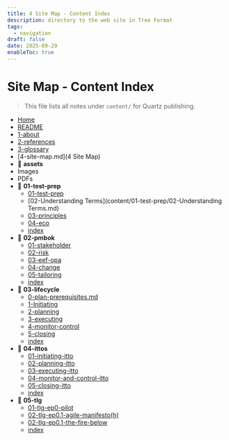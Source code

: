 ```yaml
---
title: 4 Site Map - Content Index
description: directory to the web site in Tree Format
tags:
  - navigation
draft: false
date: 2025-09-29
enableToc: true
---
```


# Site Map - Content Index

> This file lists all notes under `content/` for Quartz publishing.
- [Home](content/index.md)
- [README](content/readme.md)
- [1-about](content/1-about.md)
- [2-references](content/2-references.md)
- [3-glossary](content/3-glossary.md)
- [4-site-map.md](4 Site Map)
- 📁 **assets**
- Images
- PDFs
- 📁 **01-test-prep**
  - [01-test-prep](content/01-test-prep/01-test-prep.md)
  - [02-Understanding Terms](content/01-test-prep/02-Understanding Terms.md)
  - [03-principles](content/01-test-prep/03-principles.md)
  - [04-eco](content/01-test-prep/04-eco.md)
  - [index](content/01-test-prep/index.md)
- 📁 **02-pmbok**
  - [01-stakeholder](content/02-pmbok/01-stakeholder.md)
  - [02-risk](content/02-pmbok/02-risk.md)
  - [03-eef-opa](content/02-pmbok/03-eef-opa.md)
  - [04-change](content/02-pmbok/04-change.md)
  - [05-tailoring](content/02-pmbok/05-tailoring.md)
  - [index](content/02-pmbok/index.md)
- 📁 **03-lifecycle**
  - [0-plan-prerequisites.md](content/03-lifecycle/0-plan-prerequisites.md.md)
  - [1-Initiating](content/03-lifecycle/1-Initiating.md)
  - [2-planning](content/03-lifecycle/2-planning.md)
  - [3-executing](content/03-lifecycle/3-executing.md)
  - [4-monitor-control](content/03-lifecycle/4-monitor-control.md)
  - [5-closing](content/03-lifecycle/5-closing.md)
  - [index](content/03-lifecycle/index.md)
- 📁 **04-ittos**
  - [01-initiating-itto](content/04-ittos/01-initiating-itto.md)
  - [02-planning-itto](content/04-ittos/02-planning-itto.md)
  - [03-executing-itto](content/04-ittos/03-executing-itto.md)
  - [04-monitor-and-control-itto](content/04-ittos/04-monitor-and-control-itto.md)
  - [05-closing-itto](content/04-ittos/05-closing-itto.md)
  - [index](content/04-ittos/index.md)
- 📁 **05-tlg**
  - [01-tlg-ep0-pilot](content/05-tlg/01-tlg-ep0-pilot.md)
  - [02-tlg-ep0.1-agile-manifesto(h)](content/05-tlg/02-tlg-ep0.1-agile-manifesto(h).md)
  - [02-tlg-ep0.1-the-fire-below](content/05-tlg/02-tlg-ep0.1-the-fire-below.md)
  - [index](content/05-tlg/index.md)


